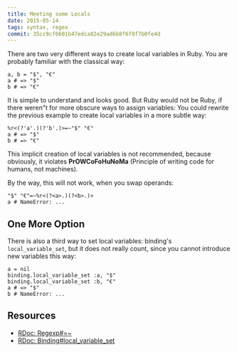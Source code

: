 ```yaml
---
title: Meeting some Locals
date: 2015-05-14
tags: syntax, regex
commit: 35cc9cf6601b47edca82e29ad6b8f6f8f7b0fe4d
---
```


There are two very different ways to create local variables in Ruby. You are probably familiar with the classical way:

    a, b = "$", "€"
    a # => "$"
    b # => "€"

It is simple to understand and looks good. But Ruby would not be Ruby, if there weren"t for more obscure ways to assign variables: You could rewrite the previous example to create local variables in a more subtle way:

    %r<(?'a'.)(?'b'.)>=~"$" "€"
    a # => "$"
    b # => "€"


This implicit creation of local variables is not recommended, because obviously, it violates **PrOWCoFoHuNoMa** (Principle of writing code for humans, not machines).

By the way, this will not work, when you swap operands:

    "$" "€"=~%r<(?<a>.)(?<b>.)>
    a # NameError: ...

## One More Option

There is also a third way to set local variables: binding's `local_variable_set`, but it does not really count, since you cannot introduce new variables this way:

    a = nil
    binding.local_variable_set :a, "$"
    binding.local_variable_set :b, "€"
    a # => "$"
    b # NameError: ...

## Resources
- [RDoc: Regexp#=~](http://ruby-doc.org/core-2.2.2/Regexp.html#method-i-3D-7E)
- [RDoc: Binding#local_variable_set](http://ruby-doc.org/core-2.2.2/Binding.html#method-i-local_variable_set)